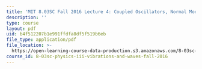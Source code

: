 ```yaml
---
title: 'MIT 8.03SC Fall 2016 Lecture 4: Coupled Oscillators, Normal Modes'
description: ''
type: course
layout: pdf
uid: b4f512207b1e991ffdfa8df5f519b6eb
file_type: application/pdf
file_location: >-
  https://open-learning-course-data-production.s3.amazonaws.com/8-03sc-physics-iii-vibrations-and-waves-fall-2016/b4f512207b1e991ffdfa8df5f519b6eb_MIT8_03SCF16_Lec4.pdf
course_id: 8-03sc-physics-iii-vibrations-and-waves-fall-2016
---
```


